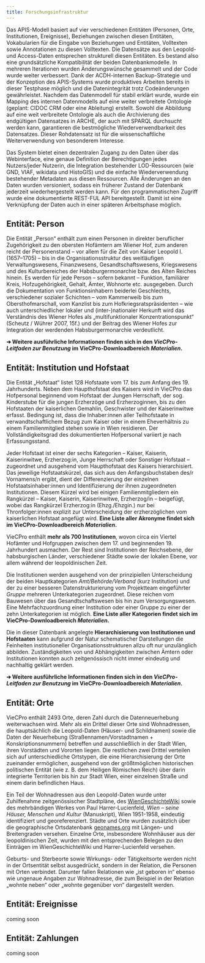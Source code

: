 ```yaml
---
title: Forschungsinfrastruktur
---
```


Das APIS-Modell basiert auf vier verschiedenen Entitäten (Personen, Orte, Institutionen,
Ereignisse), Beziehungen zwischen diesen Entitäten, Vokabularien für die Eingabe von Beziehungen und
Entitäten, Volltexten sowie Annotationen zu diesen Volltexten. Die Datensätze aus den Leopold- und
Access-Daten entsprechen strukturell diesen Entitäten. Es bestand also eine grundsätzliche
Kompatibilität der beiden Datenbankmodelle. In mehreren Iterationen wurden Änderungswünsche
gesammelt und der Code wurde weiter verbessert. Dank der ACDH-internen Backup-Strategie und der
Konzeption des APIS-Systems wurde produktives Arbeiten bereits in dieser Testphase möglich und die
Datenintegrität trotz Codeänderungen gewährleistet. Nachdem das Datenmodell für stabil erklärt
wurde, wurde ein Mapping des internen Datenmodells auf eine weiter verbreitete Ontologie (geplant:
CIDOC CRM oder eine Ableitung) erstellt. Sowohl die Abbildung auf eine weit verbreitete Ontologie
als auch die Archivierung des endgültigen Datensatzes in ARCHE, der auch mit SPARQL durchsucht
werden kann, garantieren die bestmögliche Wiederverwendbarkeit des Datensatzes. Dieser Rohdatensatz
ist für die wissenschaftliche Weiterverwendung von besonderem Interesse.

Das System bietet einen dezentralen Zugang zu den Daten über das Webinterface, eine genaue
Definition der Berechtigungen jedes Nutzers/jeder Nutzerin, die Integration bestehender
LOD-Ressourcen (wie GND, VIAF, wikidata und HistoGIS) und die einfache Wiederverwendung bestehender
Metadaten aus diesen Ressourcen. Alle Änderungen an den Daten wurden versioniert, sodass ein
früherer Zustand der Datenbank jederzeit wiederhergestellt werden kann. Für den programmatischen
Zugriff wurde eine dokumentierte REST-FUL API bereitgestellt. Damit ist eine Verknüpfung der Daten
auch in einer späteren Arbeitsphase möglich.

## Entität: Person

Die Entität „Person“ enthält zum einen Personen in direkter beruflicher Zugehörigkeit zu den
obersten Hofämtern am Wiener Hof, zum anderen reicht der Personenstand – vor allem für die Zeit von
Kaiser Leopold I. (1657–1705) – bis in die Organisationsstruktur des weitläufigen Verwaltungswesens,
Finanzwesens, Gesandtschaftswesens, Kriegswesens und des Kulturbereiches der Habsburgermonarchie
bzw. des Alten Reiches hinein. Es werden für jede Person – sofern bekannt – Funktion, familiärer
Kreis, Hofzugehörigkeit, Gehalt, Ämter, Wohnorte etc. ausgegeben. Durch die Dokumentation von
Funktionsinhabern beiderlei Geschlechts, verschiedener sozialer Schichten – vom Kammerweib bis zum
Obersthofmarschall, vom Kanzlist bis zum Hofkriegsratspräsidenten – wie auch unterschiedlicher
lokaler und (inter-)nationaler Herkunft wird das Verständnis des Wiener Hofes als „multifunktionaler
Konzentrationspunkt“ (Scheutz / Wührer 2007, 15f.) und der Beitrag des Wiener Hofes zur Integration
der werdenden Habsburgermonarchie verdeutlicht.

**➔ Weitere ausführliche Informationen finden sich in den _VieCPro-Leitfaden zur Benutzung_ im
VieCPro-Downloadbereich _Materialien_.**

## Entität: Institution und Hofstaat

Die Entität „Hofstaat“ listet 128 Hofstaate vom 17. bis zum Anfang des 19. Jahrhunderts. Neben dem
Haupthofstaat des Kaisers wird in VieCPro das Hofpersonal beginnend vom Hofstaat der Jungen
Herrschaft, der sog. Kinderstube für die jungen Erzherzöge und Erzherzoginnen, bis zu den Hofstaaten
der kaiserlichen Gemahlin, Geschwister und der Kaiserinwitwe erfasst. Bedingung ist, dass die
Inhaber:innen aller Teilhofstaate in verwandtschaftlichem Bezug zum Kaiser oder in einem
Eheverhältnis zu einem Familienmitglied stehen sowie in Wien residieren. Der Vollständigkeitsgrad
des dokumentierten Hofpersonal variiert je nach Erfassungsstand.

Jeder Hofstaat ist einer der sechs Kategorien – Kaiser, Kaiserin, Kaiserinwitwe, Erzherzog:in, Junge
Herrschaft oder Sonstiger Hofstaat – zugeordnet und ausgehend vom Haupthofstaat des Kaisers
hierarchisiert. Das jeweilige Hofstaatskürzel, das sich aus den Anfangsbuchstaben des/r Vornamens/n
ergibt, dient der Differenzierung der einzelnen Hofstaatsinhaber:innen und Identifizierung der ihnen
zugeordneten Institutionen. Diesem Kürzel wird bei einigen Familienmitgliedern ein Rangkürzel –
Kaiser, Kaiserin, Kaiserinwitwe, Erzherzog/in – beigefügt, wobei das Rangkürzel Erzherzog:in
(Ehzg./Ehzgin.) nur bei Thronfolger:innen explizit zur Unterscheidung der erzherzöglichen vom
kaiserlichen Hofstaat angefügt wird. **Eine Liste aller Akronyme findet sich im
VieCPro-Downloadbereich _Materialien_.**

VieCPro enthält **mehr als 700 Institutionen**, wovon circa ein Viertel Hofämter und Hofgruppen
zwischen dem 17. und beginnenden 19. Jahrhundert ausmachen. Der Rest sind Institutionen der
Reichsebene, der habsburgischen Länder, verschiedener Städte sowie der lokalen Ebene, vor allem
während der leopoldinischen Zeit.

Die Institutionen werden ausgehend von der prinzipiellen Unterscheidung der beiden Hauptkategorien
_Amt/Behörde/Verband_ (kurz Institution) und der zu einer besseren Datenstrukturierung vom
Projektteam eingeführter _Gruppe_ mehreren Unterkategorien zugeordnet. Diese reichen vom Bauwesen
über das Gesandtschaftswesen bis hin zum Versorgungswesen. Eine Mehrfachzuordnung einer Institution
oder einer Gruppe zu einer der zehn Unterkategorien ist möglich. **Eine Liste aller Kategorien
findet sich im VieCPro-Downloadbereich _Materialien_.**

Die in dieser Datenbank angelegte **Hierarchisierung von Institutionen und Hofstaaten** kann
aufgrund der Natur schematischer Darstellungen die Feinheiten institutioneller
Organisationsstrukturen allzu oft nur unzulänglich abbilden. Zuständigkeiten von und Abhängigkeiten
zwischen Ämtern oder Institutionen konnten auch zeitgenössisch nicht immer eindeutig und nachhaltig
geklärt werden.

**➔ Weitere ausführliche Informationen finden sich in den _VieCPro-Leitfaden zur Benutzung_ im
VieCPro-Downloadbereich _Materialien_.**

## Entität: Orte

VieCPro enthält 2493 Orte, deren Zahl durch die Datenneuerhebung weiterwachsen wird. Mehr als ein
Drittel dieser Orte sind Wohnadressen, die hauptsächlich die Leopold-Daten (Häuser- und Schildnamen)
sowie die Daten der Neuerhebung (Straßennamen/Vorstadtnamen + Konskriptionsnummern) betreffen und
ausschließlich in der Stadt Wien, ihren Vorstädten und Vororten liegen. Die restlichen zwei Drittel
verteilen sich auf unterschiedliche Ortstypen, die eine Hierarchisierung der Orte zueinander
ermöglichen, ausgehend von der größtmöglichen historischen politischen Entität (wie z. B. dem
Heiligen Römischen Reich) über darin integrierte Territorien bis hin zur Stadt Wien, einer einzelnen
Straße und einem darin befindlichen Haus.

Ein Teil der Wohnadressen aus den Leopold-Daten wurde unter Zuhilfenahme zeitgenössischer
Stadtpläne, des [WienGeschichteWiki](https://www.geschichtewiki.wien.gv.at/Wien_Geschichte_Wiki)
sowie des mehrbändigen Werkes von Paul Harrer-Lucienfeld, _Wien – seine Häuser, Menschen und Kultur_
(Manuskript), Wien 1951-1958, eindeutig identifiziert und georeferenziert. Städte und Orte wurden
zusätzlich über die geographische Ortsdatenbank [geonames.org](http://www.geonames.org/) mit Längen-
und Breitengraden versehen. Einzelne Orte, insbesondere Wohnhäuser aus der leopoldinischen Zeit,
wurden mit den entsprechenden Belegen zu den Einträgen im WienGeschichteWiki und Harrer-Lucienfeld
versehen.

Geburts- und Sterbeorte sowie Wirkungs- oder Tätigkeitsorte werden nicht in der Ortsentität selbst
ausgedrückt, sondern in der Relation, die Personen mit Orten verbindet. Darunter fallen Relationen
wie „ist geboren in“ ebenso wie ungenaue Angaben zur Wohnadresse, die zum Beispiel in der Relation
„wohnte neben“ oder „wohnte gegenüber von“ dargestellt werden.

## Entität: Ereignisse

coming soon

## Entität: Zahlungen

coming soon
